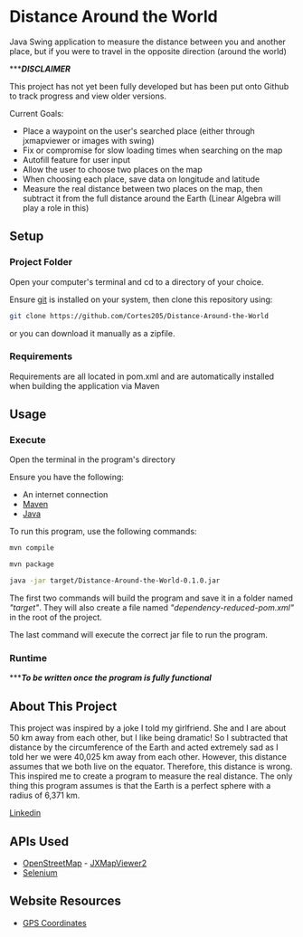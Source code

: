 # Distance Around the World
Java Swing application to measure the distance between you and another
place, but if you were to travel in the opposite direction (around the world)

******DISCLAIMER***

This project has not yet been fully developed but has been
put onto Github to track progress and view older versions.

Current Goals:

* Place a waypoint on the user's searched place (either through jxmapviewer or images with swing)
* Fix or compromise for slow loading times when searching on the map
* Autofill feature for user input
* Allow the user to choose two places on the map
* When choosing each place, save data on longitude and latitude
* Measure the real distance between two places on the map, then
subtract it from the full distance around the Earth (Linear Algebra will play a role in this)

## Setup

### Project Folder
Open your computer's terminal and cd to a directory of your choice.

Ensure [git](https://git-scm.com/) is installed on your system, then clone this repository using:

```sh
git clone https://github.com/Cortes205/Distance-Around-the-World
```

or you can download it manually as a zipfile.

### Requirements
Requirements are all located in pom.xml and are automatically installed when building the application via Maven

## Usage

### Execute
Open the terminal in the program's directory

Ensure you have the following:
* An internet connection
* [Maven](https://maven.apache.org/)
* [Java](https://www.oracle.com/ca-en/java/technologies/downloads/)

To run this program, use the following commands:

```sh
mvn compile
```

```sh
mvn package
```

```sh
java -jar target/Distance-Around-the-World-0.1.0.jar
```

The first two commands will build the program and save it in a folder named *"target"*. 
They will also create a file named *"dependency-reduced-pom.xml"* in the root of the project.

The last command will execute the correct jar file to run the program.

### Runtime
******To be written once the program is fully functional***


## About This Project
This project was inspired by a joke I told my girlfriend. She and 
I are about 50 km away from each other, but I like being dramatic! So I subtracted
that distance by the circumference of the Earth and acted extremely sad as I told her we were 40,025 km
away from each other. However, this distance assumes that we both live on the equator. Therefore,
this distance is wrong. This inspired me to create a program to measure the real distance. The only
thing this program assumes is that the Earth is a perfect sphere with a radius of 6,371 km.

[Linkedin](https://www.linkedin.com/in/cortes205/)

## APIs Used
* [OpenStreetMap](https://www.openstreetmap.org/#map=10/43.5908/-79.4270) - [JXMapViewer2](https://github.com/msteiger/jxmapviewer2)
* [Selenium](https://www.selenium.dev/)

## Website Resources
* [GPS Coordinates](https://www.gps-coordinates.net/)
